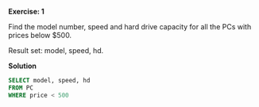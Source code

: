 **Exercise: 1**

Find the model number, speed and hard drive capacity for all the PCs with prices below $500.

Result set: model, speed, hd.

**Solution**

```sql
SELECT model, speed, hd
FROM PC
WHERE price < 500
```